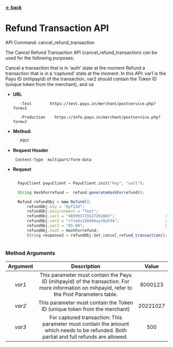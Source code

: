 [**<- back**](/Users/sumit.pawar/Desktop/Java_SDK/payu-java/src/readme1.md)

# Refund Transaction API
API Command: cancel_refund_transaction

The Cancel Refund Transaction API (cancel_refund_transaction) can be used for the following purposes:

Cancel a transaction that is in ‘auth’ state at the moment
Refund a transaction that is in a ‘captured’ state at the moment.
In this API: var1 is the Payu ID (mihpayid) of the transaction, var2 should contain the Token ID (unique token from the merchant), and va
* **URL**

         -Test        https://test.payu.in/merchant/postservice.php?form=2

         -Production	https://info.payu.in/merchant/postservice.php?form=2



* **Method:**

         POST


*  **Request Header**

        Content-Type  multipart/form-data


* **Request**

  ```javascript

    PayuClient payuClient = PayuClient.init("Key", "salt");

    String HashForrefund =  refund.generateHashForrefund();

    Refund refundObj = new Refund();
        refundObj.key = "QyT13U";
        refundObj.environment = "Test";
        refundObj.var1 = "403993715527261883";                      //This parameter must contain the Payu ID
        refundObj.var2 = "rfveds238456uyt8yh34";                    //unique token from the merchant
        refundObj.var3 = "05.00";                                   //Refund Amount
        refundObj.hash = HashForrefund;
        String response2 = refundObj.Get_cancel_refund_transaction();



  ```



### Method Arguments


| Argument | Description   |  Value   |
|:--------:| :---: |:--------:|
|  *var1*  | This parameter must contain the Payu ID (mihpayid) of the transaction. For more information on mihpayid, refer to the Post Parameters table.| 8000123  |
|  *var2*  | This parameter must contain the Token ID (unique token from the merchant)| 20221027 |
|  *var3*  |  For captured transaction: This parameter must contain the amount which needs to be refunded. Both partial and full refunds are allowed. |   500    |


